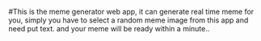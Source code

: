 #This is the meme generator web app, it can generate real time meme for you, 
simply you have to select a random meme image from this app and need put text.
and your meme will be ready within a minute..
